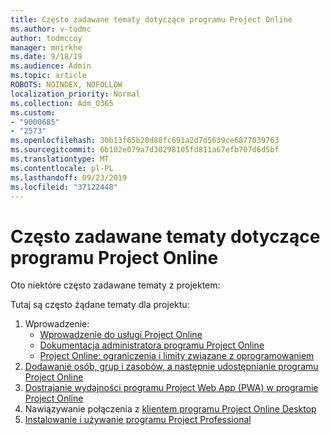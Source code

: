 ```yaml
---
title: Często zadawane tematy dotyczące programu Project Online
ms.author: v-todmc
author: todmccoy
manager: mnirkhe
ms.date: 9/18/19
ms.audience: Admin
ms.topic: article
ROBOTS: NOINDEX, NOFOLLOW
localization_priority: Normal
ms.collection: Adm_O365
ms.custom:
- "9000685"
- "2573"
ms.openlocfilehash: 30b13f65b20d88fc691a2d7d5639ce6877039763
ms.sourcegitcommit: 6b102e079a7d30298105fd811a67efb707d6d5bf
ms.translationtype: MT
ms.contentlocale: pl-PL
ms.lasthandoff: 09/23/2019
ms.locfileid: "37122448"
---
```

# <a name="project-online-frequently-requested-topics"></a>Często zadawane tematy dotyczące programu Project Online

Oto niektóre często zadawane tematy z projektem:

Tutaj są często żądane tematy dla projektu:
1.  Wprowadzenie: 
    -   [Wprowadzenie do usługi Project Online](https://docs.microsoft.comProjectOnline/get-started-with-project-online) 
    -   [Dokumentacja administratora programu Project Online](https://docs.microsoft.com/projectonline/project-online) 
    -   [Project Online: ograniczenia i limity związane z oprogramowaniem](https://docs.microsoft.com/ProjectOnline/project-online-software-boundaries-and-limits) 
2.  [Dodawanie osób, grup i zasobów, a następnie udostępnianie programu Project Online](https://docs.microsoft.com/projectonline/step-2-add-people-to-project-online) 
3.  [Dostrajanie wydajności programu Project Web App (PWA) w programie Project Online](https://docs.microsoft.com/projectonline/tune-project-online-performance)
4.  Nawiązywanie połączenia z [klientem programu Project Online Desktop](https://docs.microsoft.com/projectonline/connect-to-project-online-with-the-project-online-desktop-client) 
5.  [Instalowanie i używanie programu Project Professional](https://support.office.com/article/install-project-7059249b-d9fe-4d61-ab96-5c5bf435f281?ui=en-US&rs=en-US&ad=US) 
